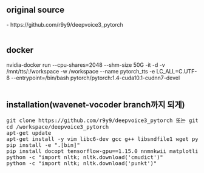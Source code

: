 <h2>original source</h2>
- https://github.com/r9y9/deepvoice3_pytorch
</br></br>

<h2>docker</h2>
nvidia-docker run --cpu-shares=2048 --shm-size 50G -it -d -v /mnt/tts/:/workspace -w /workspace --name pytorch_tts -e LC_ALL=C.UTF-8 --entrypoint=/bin/bash pytorch/pytorch:1.4-cuda10.1-cudnn7-devel
</br></br>

<h2>installation(wavenet-vocoder branch까지 되게)</h2>
<pre>
git clone https://github.com/r9y9/deepvoice3_pytorch 또는 git clone -b wavenet-vocoder https://github.com/r9y9/deepvoice3_pytorch.git
cd /workspace/deepvoice3_pytorch
apt-get update
apt-get install -y vim libc6-dev gcc g++ libsndfile1 wget python3-pyqt5 make
pip install -e ".[bin]"
pip install docopt tensorflow-gpu==1.15.0 nnmnkwii matplotlib tensorboardX PyQt5 pybind11 python-mecab-ko g2pk wavenet_vocoder
python -c "import nltk; nltk.download('cmudict')"
python -c "import nltk; nltk.download('punkt')"
</pre>
